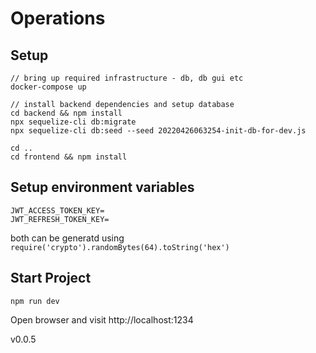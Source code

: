 
# Operations

## Setup
```
// bring up required infrastructure - db, db gui etc
docker-compose up               

// install backend dependencies and setup database
cd backend && npm install         
npx sequelize-cli db:migrate
npx sequelize-cli db:seed --seed 20220426063254-init-db-for-dev.js

cd ..
cd frontend && npm install
```

## Setup environment variables
```
JWT_ACCESS_TOKEN_KEY=
JWT_REFRESH_TOKEN_KEY=
```
both can be generatd using `require('crypto').randomBytes(64).toString('hex')`

## Start Project
```
npm run dev
```
Open browser and visit http://localhost:1234

v0.0.5